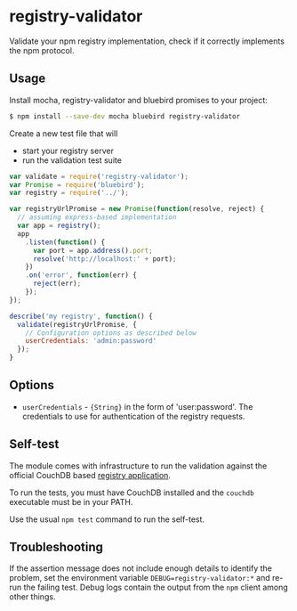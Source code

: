 # registry-validator

Validate your npm registry implementation,
check if it correctly implements the npm protocol.

## Usage

Install mocha, registry-validator and bluebird promises to your project:

```sh
$ npm install --save-dev mocha bluebird registry-validator
```

Create a new test file that will

 - start your registry server
 - run the validation test suite

```js
var validate = require('registry-validator');
var Promise = require('bluebird');
var registry = require('../');

var registryUrlPromise = new Promise(function(resolve, reject) {
  // assuming express-based implementation
  var app = registry();
  app
    .listen(function() {
      var port = app.address().port;
      resolve('http://localhost:' + port);
    })
    .on('error', function(err) {
      reject(err);
    });
});

describe('my registry', function() {
  validate(registryUrlPromise, {
    // Configuration options as described below
    userCredentials: 'admin:password'
  });
}
```


## Options

 - `userCredentials` - `{String}` in the form of 'user:password'. 
   The credentials to use for authentication of the registry requests.


## Self-test

The module comes with infrastructure to run the validation against the official
CouchDB based [registry application](https://github.com/npm/npmjs.org).

To run the tests, you must have CouchDB installed and the `couchdb` executable
must be in your PATH.

Use the usual `npm test` command to run the self-test.

## Troubleshooting

If the assertion message does not include enough details to identify the
problem, set the environment variable `DEBUG=registry-validator:*`
and re-run the failing test. Debug logs contain the output from 
the `npm` client among other things.

